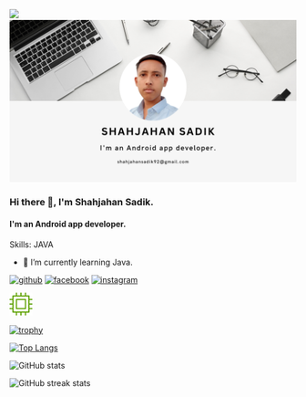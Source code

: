  ![](https://komarev.com/ghpvc/?username=your-github-username&color=green)
 ![I'm an Android app developer.](https://github.com/ShahjahanSadik1/ShahjahanSadik1/blob/main/Banner.png?raw=true)


### Hi there 👋, I'm Shahjahan Sadik.
#### I'm an Android app developer.

Skills: JAVA

- 🌱 I’m currently learning Java. 


[<img src='https://cdn.jsdelivr.net/npm/simple-icons@3.0.1/icons/github.svg' alt='github' height='40'>](https://github.com/ShahjahanSadik1)  [<img src='https://cdn.jsdelivr.net/npm/simple-icons@3.0.1/icons/facebook.svg' alt='facebook' height='40'>](https://www.facebook.com/shahjahan.sadik.31)  [<img src='https://cdn.jsdelivr.net/npm/simple-icons@3.0.1/icons/instagram.svg' alt='instagram' height='40'>](https://www.instagram.com/@shahjahansadik92/)  

<a href='https://docs.github.com/en/developers'><img src='https://raw.githubusercontent.com/acervenky/animated-github-badges/master/assets/devbadge.gif' width='40' height='40'></a> 

[![trophy](https://github-profile-trophy.vercel.app/?username=ShahjahanSadik1)](https://github.com/ryo-ma/github-profile-trophy)

[![Top Langs](https://github-readme-stats.vercel.app/api/top-langs/?username=ShahjahanSadik1)](https://github.com/anuraghazra/github-readme-stats)

![GitHub stats](https://github-readme-stats.vercel.app/api?username=ShahjahanSadik1&show_icons=true)  

![GitHub streak stats](https://streak-stats.demolab.com/?user=ShahjahanSadik1)  




<!--
**ShahjahanSadik1/ShahjahanSadik1** is a ✨ _special_ ✨ repository because its `README.md` (this file) appears on your GitHub profile.

Here are some ideas to get you started:

- 🔭 I’m currently working on ...
- 🌱 I’m currently learning ...
- 👯 I’m looking to collaborate on ...
- 🤔 I’m looking for help with ...
- 💬 Ask me about ...
- 📫 How to reach me: ...
- 😄 Pronouns: ...
- ⚡ Fun fact: ...
-->
